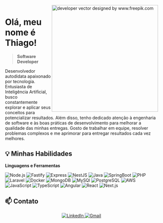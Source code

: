 <img align="right" height="350" src="https://user-images.githubusercontent.com/74038190/212750996-938b257b-266c-45a7-9af7-655341c0f58b.gif" alt="developer vector designed by www.freepik.com">

# Olá, meu nome é Thiago! 
> **Software Developer**

Desenvolvedor autodidata apaixonado por tecnologia. Entusiasta de Inteligência Artificial, busco constantemente explorar e aplicar seus conceitos para potencializar resultados. Além disso, tenho dedicado atenção à engenharia de software e às boas práticas de desenvolvimento para melhorar a qualidade das minhas entregas. Gosto de trabalhar em equipe, resolver problemas complexos e me aprimorar para entregar resultados cada vez melhores.

## 💡 Minhas Habilidades

**Linguagens e Ferramentas**

![Node.js](https://img.shields.io/badge/Node.js-525252?style=for-the-badge&logo=node.js&logoColor=8CC84B)
![Fastify](https://img.shields.io/badge/Fastify-525252?style=for-the-badge&logo=fastify&logoColor=FFFFFF)
![Express](https://img.shields.io/badge/Express-525252?style=for-the-badge&logo=express&logoColor=FFFFFF)
![NestJS](https://img.shields.io/badge/Nestjs-525252?style=for-the-badge&logo=nestjs&logoColor=red)
![Java](https://img.shields.io/badge/Java-525252?style=for-the-badge&logo=openjdk&logoColor=ed8b00)
![SpringBoot](https://img.shields.io/badge/SPRINGBOOT-525252?style=for-the-badge&logo=springboot&logoColor=67b14c)
![PHP](https://img.shields.io/badge/PHP-525252?style=for-the-badge&logo=php&logoColor=#4F5B93)
![Laravel](https://img.shields.io/badge/laravel-525252?style=for-the-badge&logo=laravel&logoColor=red)
![Docker](https://img.shields.io/badge/Docker-525252?style=for-the-badge&logo=docker&logoColor=35add2)
![MongoDB](https://img.shields.io/badge/mongodb-525252?style=for-the-badge&logo=mongodb&logoColor=green)
![MySQl](https://img.shields.io/badge/MYSQL-525252?style=for-the-badge&logo=mysql&logoColor=FFFFff)
![PostgreSQL](https://img.shields.io/badge/PostgreSQL-525252?style=for-the-badge&logo=postgresql&logoColor=white)
![AWS](https://img.shields.io/badge/AWS-525252?style=for-the-badge&logo=amazonwebservices&logoColor=%23FF9900)
![JavaScript](https://img.shields.io/badge/JAVASCRIPT-525252?style=for-the-badge&logo=javascript&logoColor=f1e05a)
![TypeScript](https://img.shields.io/badge/TYPESCRIPT-525252?style=for-the-badge&logo=typescript&logoColor=%233178C6)
![Angular](https://img.shields.io/badge/ANGULAR-525252?style=for-the-badge&logo=angular&logoColor=%23DD0031)
![React](https://img.shields.io/badge/React-525252?style=for-the-badge&logo=react&logoColor=5ed3f3)
![Next.js](https://img.shields.io/badge/Next-525252?style=for-the-badge&logo=next.js&logoColor=black)

## 📫 Contato

<div align="center">
  <a href="https://www.linkedin.com/in/thiagodsousa/" target="_blank">
  <img src="https://img.shields.io/badge/-LinkedIn-%230077B5?style=for-the-badge&logo=linkedin&logoColor=white" alt="LinkedIn" target="_blank">
  </a>
  </a>
  <a href="mailto:sousaalvesth@gmail.com">
  <img src="https://img.shields.io/badge/-Gmail-%23333?style=for-the-badge&logo=gmail&logoColor=white" alt="Gmail">
  </a>
</div>
